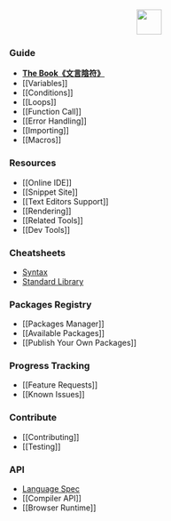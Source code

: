 <p align="center">
<br>
<a href="https://github.com/wenyan-lang/wenyan/wiki">
<img src="https://github.com/wenyan-lang/wenyan/raw/master/screenshots/logo.png" width="45" />
</a>
</p>

### Guide
- [**The Book《文言陰符》**](https://github.com/wenyan-lang/wenyan/wiki/Book)
- [[Variables]]
- [[Conditions]]
- [[Loops]]
- [[Function Call]]
- [[Error Handling]]
- [[Importing]]
- [[Macros]]

### Resources
- [[Online IDE]]
- [[Snippet Site]]
- [[Text Editors Support]]
- [[Rendering]]
- [[Related Tools]]
- [[Dev Tools]]

### Cheatsheets
- [Syntax](https://github.com/wenyan-lang/wenyan/wiki/Syntax-Cheatsheet)
- [Standard Library](https://github.com/wenyan-lang/wenyan/wiki/Standard-Library-Cheatsheet)

### Packages Registry
- [[Packages Manager]]
- [[Available Packages]]
- [[Publish Your Own Packages]]

### Progress Tracking
- [[Feature Requests]]
- [[Known Issues]]

### Contribute
- [[Contributing]]
- [[Testing]]

### API
- [Language Spec](http://wy-lang.org/spec)
- [[Compiler API]]
- [[Browser Runtime]]